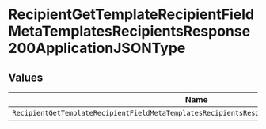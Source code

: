 # RecipientGetTemplateRecipientFieldMetaTemplatesRecipientsResponse200ApplicationJSONType


## Values

| Name                                                                                          | Value                                                                                         |
| --------------------------------------------------------------------------------------------- | --------------------------------------------------------------------------------------------- |
| `RecipientGetTemplateRecipientFieldMetaTemplatesRecipientsResponse200ApplicationJSONTypeText` | text                                                                                          |